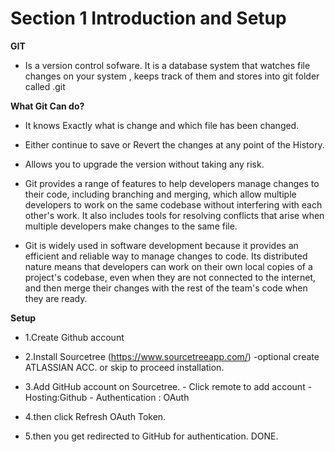 #  Section 1  Introduction and Setup

**GIT**

- Is a version control sofware. It is a database system that watches file changes on your system , keeps track of them and stores into git folder called .git

**What Git Can do?**

- It knows Exactly what is change and which file has been changed.

- Either continue to save or Revert the changes at any point of the History.
- Allows you to upgrade the version without taking any risk.

- Git provides a range of features to help developers manage changes to their code, including branching and merging, which allow multiple developers to work on the same codebase without interfering with each other's work. It also includes tools for resolving conflicts that arise when multiple developers make changes to the same file.

- Git is widely used in software development because it provides an efficient and reliable way to manage changes to code. Its distributed nature means that developers can work on their own local copies of a project's codebase, even when they are not connected to the internet, and then merge their changes with the rest of the team's code when they are ready.

**Setup**

- 1.Create Github account

- 2.Install Sourcetree (https://www.sourcetreeapp.com/) -optional create ATLASSIAN ACC. or skip to proceed installation.

- 3.Add GitHub account on Sourcetree. - Click remote to add account - Hosting:Github - Authentication : OAuth

- 4.then click Refresh OAuth Token.

- 5.then you get redirected to GitHub for authentication. DONE.